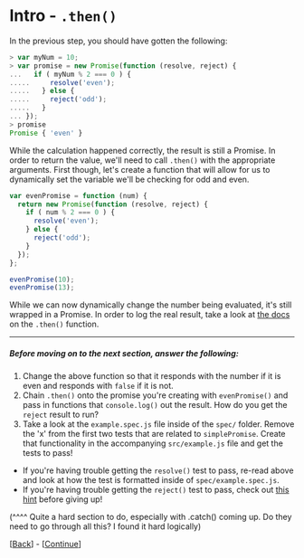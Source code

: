 # Intro - `.then()`

In the previous step, you should have gotten the following:

```javascript
> var myNum = 10;
> var promise = new Promise(function (resolve, reject) {
...   if ( myNum % 2 === 0 ) {
.....     resolve('even');
.....   } else {
.....     reject('odd');
.....   }
... });
> promise
Promise { 'even' }
```

While the calculation happened correctly, the result is still a Promise. In order to return the value, we'll need to call `.then()` with the appropriate arguments. First though, let's create a function that will allow for us to dynamically set the variable we'll be checking for odd and even.

```javascript
var evenPromise = function (num) {
  return new Promise(function (resolve, reject) {
    if ( num % 2 === 0 ) {
      resolve('even');
    } else {
      reject('odd');
    }
  });
};

evenPromise(10);
evenPromise(13);
```

While we can now dynamically change the number being evaluated, it's still wrapped in a Promise. In order to log the real result, take a look at [the docs](https://developer.mozilla.org/en-US/docs/Web/JavaScript/Reference/Global_Objects/Promise/then) on the `.then()` function.

* * *

##### Before moving on to the next section, answer the following:

1. Change the above function so that it responds with the number if it is even and responds with `false` if it is not.
1. Chain `.then()` onto the promise you're creating with `evenPromise()` and pass in functions that `console.log()` out the result. How do you get the `reject` result to run?
1. Take a look at the `example.spec.js` file inside of the `spec/` folder. Remove the 'x' from the first two tests that are related to `simplePromise`. Create that functionality in the accompanying `src/example.js` file and get the tests to pass!
  * If you're having trouble getting the `resolve()` test to pass, re-read above and look at how the test is formatted inside of `spec/example.spec.js`.
  * If you're having trouble getting the `reject()` test to pass, check out [this hint](step-1a.md) before giving up!

  (^^^^ Quite a hard section to do, especially with .catch() coming up. Do they need to go through all this? I found it hard logically)

[[Back](step-0.md)] - [[Continue](step-2.md)]
